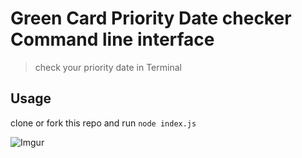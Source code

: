 # Green Card Priority Date checker Command line interface

> check your priority date in Terminal

## Usage

clone or fork this repo and run `node index.js`

![Imgur](http://i.imgur.com/zXCrQrN.gif)
